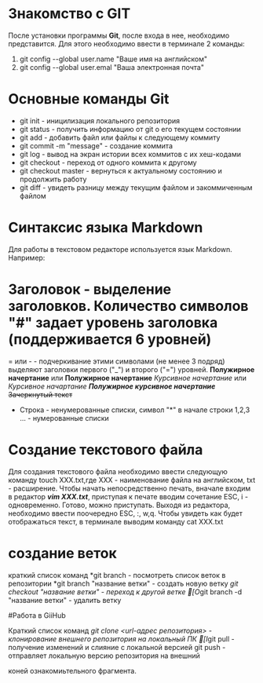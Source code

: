 
# Знакомство с GIT

После установки программы **Git**, после входа в нее, необходимо представится.
Для этого необходимо ввести в терминале 2 команды:
1. git config --global user.name "Ваше имя на английском"
2. git config --global user.emal "Ваша электронная почта"

# Основные команды Git

* git init - иницилизация локального репозитория
* git status - получить информацию от git о его текущем состоянии
* git add - добавить файл или файлы к следующему коммиту
* git commit -m "message" - создание коммита
* git log - вывод на экран истории всех коммитов с их хеш-кодами
* git checkout - переход от одного коммита к другому
* git checkout master - вернуться к актуальному состоянию и продолжить работу
* git diff - увидеть разницу между текущим файлом и закоммиченным файлом

# Синтаксис языка Markdown

Для работы в текстовом редакторе используется язык Markdown.
Например:
# Заголовок - выделение заголовков. Количество символов "#" задает уровень заголовка (поддерживается 6 уровней)
= или - - подчеркивание этими символами (не менее 3 подряд) выделяют заголовки первого ("_") и второго ("=") уровней.
**Полужирное начертание** или __Полужирное начертание__
*Курсивное начертание* или _Курсивное начартание_
***Полужирное курсивное начертание***
~~Зачеркнутый текст~~
* Строка - ненумерованные списки, символ "*" в начале строки
1,2,3 ... - нумерованные списки

# Создание текстового файла

Для создания текстового файла необходимо ввести следующую команду touch XXX.txt,где XXX - наименование файла на английском, txt - расширение.
Чтобы начать непосредственно печать, вначале входим в редактор ***vim XXX.txt***, приступая к печате вводим сочетание ESC, i - одновременно.
Готово, можно приступать.
Выходя из редактора, необходимо ввести поочередно ESC, :, w,q.
Чтобы увидеть как будет отображаться текст, в терминале выводим команду cat XXX.txt

# создание веток

краткий список команд
*git branch - посмотреть список веток в репозитории
*git branch "название ветки" - создать новую ветку
*git checkout "название ветки" - переход к другой ветке
[O*git branch -d "название ветки" - удалить ветку

#Работа в GiiHub

Краткий список команд
*git clone <url-адрес репозитория> - клонирование внешнего репозитория на локальный ПК
[I*git pull - получение изменений и слияние с локальной версией
git push - отправляет локальную версию репозитория на внешний

коней ознакомиьтельного фрагмента.

